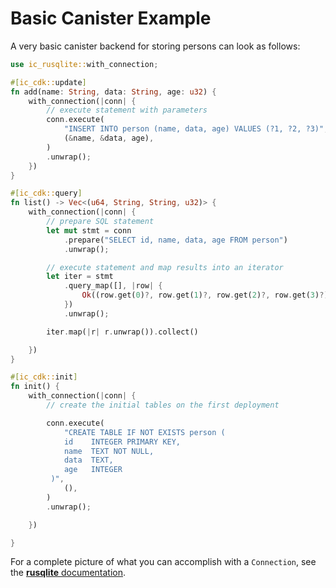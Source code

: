 # Basic Canister Example

A very basic canister backend for storing persons can look as follows:

```rust
use ic_rusqlite::with_connection;

#[ic_cdk::update]
fn add(name: String, data: String, age: u32) {
    with_connection(|conn| {
        // execute statement with parameters
        conn.execute(
            "INSERT INTO person (name, data, age) VALUES (?1, ?2, ?3)",
            (&name, &data, age),
        )
        .unwrap();
    })
}

#[ic_cdk::query]
fn list() -> Vec<(u64, String, String, u32)> {
    with_connection(|conn| {
        // prepare SQL statement
        let mut stmt = conn
            .prepare("SELECT id, name, data, age FROM person")
            .unwrap();

        // execute statement and map results into an iterator
        let iter = stmt
            .query_map([], |row| {
                Ok((row.get(0)?, row.get(1)?, row.get(2)?, row.get(3)?))
            })
            .unwrap();

        iter.map(|r| r.unwrap()).collect()

    })
}

#[ic_cdk::init]
fn init() {
    with_connection(|conn| {
        // create the initial tables on the first deployment

        conn.execute(
            "CREATE TABLE IF NOT EXISTS person (
            id    INTEGER PRIMARY KEY,
            name  TEXT NOT NULL,
            data  TEXT,
            age   INTEGER
         )",
            (),
        )
        .unwrap();

    })

}
```

For a complete picture of what you can accomplish with a `Connection`, see the [**rusqlite** documentation](https://docs.rs/rusqlite/latest/rusqlite/struct.Connection.html).

